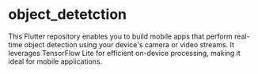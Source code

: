 # object_detetction
This Flutter repository enables you to build mobile apps that perform real-time object detection using your device's camera or video streams. It leverages TensorFlow Lite for efficient on-device processing, making it ideal for mobile applications.
